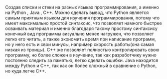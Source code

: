 Создав списки и стеки на разных языках программирования, а именно на Python , Java , C++. Можно сделать вывод, что Python является самым приятным языком для изучения программирования, потому что имеет максимально простой синтаксис, что позволяет намного быстрее осваивать материал и именно благодаря такому простому синтаксису конечный вид программы визуально менее нагружен, что позволяет легко его читать, а также экономить время при написание программ, но у него есть и свои минусы, например скорость работы(она самая низкая из троицы). С++ же позволяет полностью контролировать свою программу, но более сложен в изучение, так как разработчику нужно постоянно следить за памятью, легко сделать ошибки. Java находится между Python и C++, так как он более сложный в сравнение с Python, но куда легче C++.
